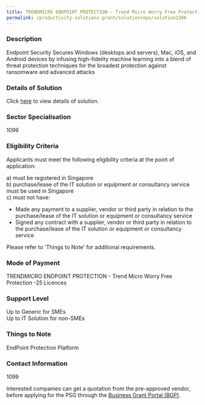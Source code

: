 ```yaml
---
title: TRENDMICRO ENDPOINT PROTECTION - Trend Micro Worry Free Protection -25 Licences
permalink: /productivity-solutions-grant/solutionrepo/solution2266
---
```


### Description

Endpoint Security
Secures Windows (desktops and servers), Mac, iOS, and Android devices by infusing high-fidelity machine learning into a blend of threat protection techniques for the broadest protection against ransomware and advanced attacks

### Details of Solution

Click <a href='INNOCOM TECHNOLOGIES PTE LTD ' target='_blank' rel='noopener'>here</a> to view details of solution.

### Sector Specialisation

 1099 

### Eligibility Criteria

Applicants must meet the following eligibility criteria at the point of application:

a) must be registered in Singapore <br>
b) purchase/lease of the IT solution or equipment or consultancy service must be used in Singapore <br>
c) must not have:
- Made any payment to a supplier, vendor or third party in relation to the purchase/lease of the IT solution or equipment or consultancy service
- Signed any contract with a supplier, vendor or third party in relation to the purchase/lease of the IT solution or equipment or consultancy service

Please refer to 'Things to Note' for additional requirements.

### Mode of Payment
TRENDMICRO ENDPOINT PROTECTION - Trend Micro Worry Free Protection -25 Licences

### Support Level
Up to Generic for SMEs <br>
Up to IT Solution for non-SMEs

### Things to Note
EndPoint Protection Platform

### Contact Information
1099

Interested companies can get a quotation from the pre-approved vendor, before applying for the PSG through the <a target='_blank' rel='noopener' href='https://www.businessgrants.gov.sg/'>Business Grant Portal (BGP)</a>.
